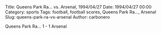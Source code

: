 Title: Queens Park Ra… vs. Arsenal, 1994/04/27
Date: 1994/04/27 00:00
Category: sports
Tags: football, football scores, Queens Park Ra…, Arsenal
Slug: queens-park-ra-vs-arsenal
Author: carbonero


Queens Park Ra… 1 - 1 Arsenal
